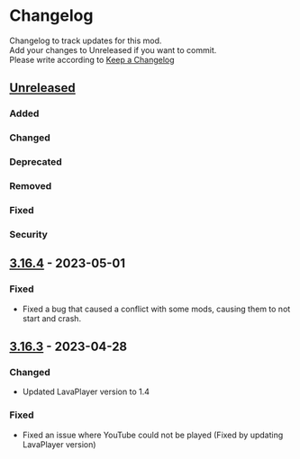 # Changelog
Changelog to track updates for this mod.  
    Add your changes to Unreleased if you want to commit.  
    Please write according to [Keep a Changelog](https://keepachangelog.com/en/1.0.0/)

## [Unreleased]

### Added

### Changed

### Deprecated

### Removed

### Fixed

### Security

## [3.16.4] - 2023-05-01

### Fixed
- Fixed a bug that caused a conflict with some mods, causing them to not start and crash.

## [3.16.3] - 2023-04-28

### Changed
- Updated LavaPlayer version to 1.4

### Fixed
- Fixed an issue where YouTube could not be played (Fixed by updating LavaPlayer version)

[Unreleased]: https://github.com/TeamFelnull/IamMusicPlayer/compare/v3.16.4...HEAD
[3.16.4]: https://github.com/TeamFelnull/IamMusicPlayer/compare/v3.16.3...v3.16.4
[3.16.3]: https://github.com/TeamFelnull/IamMusicPlayer/commits/v3.16.3
